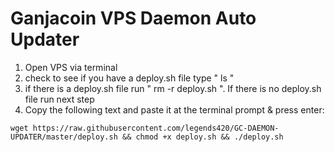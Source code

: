 # Ganjacoin VPS Daemon Auto Updater
1. Open VPS via terminal 
2. check to see if you have a deploy.sh file type  " ls "
3. if there is a deploy.sh file run " rm -r deploy.sh ". If there is no deploy.sh file run next step
4. Copy the following text and paste it at the terminal prompt & press enter:
```
wget https://raw.githubusercontent.com/legends420/GC-DAEMON-UPDATER/master/deploy.sh && chmod +x deploy.sh && ./deploy.sh
```

